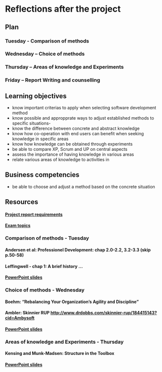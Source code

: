 # Reflections after the project

## Plan
### Tuesday - Comparison of methods
### Wednesday – Choice of methods
### Thursday – Areas of knowledge and Experiments
### Friday – Report Writing and counselling


## Learning objectives
- know important criterias to apply when selecting software development method
- know possible and appropprate ways to adjust established methods to specific situations- 
- know the difference between concrete and abstract knowledge
- know how co-operation with end users can benefit when seeking knowledge in specific areas
- know how knowledge can be obtained through experiments
- be able to compare XP, Scrum and UP on central aspects
- assess the importance of having knowledge in various areas
- relate various areas of knowledge to activities in 

## Business competencies 
- be able to choose and adjust a method based on the concrete situation


## Resources
#### [Project report requirements](https://github.com/Cphdat3sem2018s/SYS-Week3/blob/master/3.%20semester%20SYS%20report%202018.docx)
#### [Exam topics](https://github.com/Cphdat3sem2018s/SYS-Week3/blob/master/Emner%20til%20mundtlig%20eksamen.docx)


### Comparison of methods - Tuesday
#### Andersen et al: Professionel Development: chap 2.0-2.2, 3.2-3.3 (skip p.50-58)
#### Leffingwell - chap 1: A brief history ...
#### [PowerPoint slides](https://github.com/Cphdat3sem2018s/SYS-Week3/blob/master/Comparison%20of%20methods%202018.pptx)

### Choice of methods - Wednesday
#### Boehm: “Rebalancing Your Organization’s Agility and Discipline”
#### Ambler: Skinnier RUP http://www.drdobbs.com/skinnier-rup/184415143?cid=Ambysoft
#### [PowerPoint slides](https://github.com/Cphdat3sem2018s/SYS-Week3/blob/master/Choice%20and%20adaption%20of%20methods.pptx)


### Areas of knowledge and Experiments - Thursday
#### Kensing and Munk-Madsen: Structure in the Toolbox
#### [PowerPoint slides](https://github.com/Cphdat3sem2018s/SYS-Week3/blob/master/Areas%20of%20knowledge%20%2B%20Experiments.pptx)



